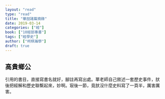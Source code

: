 ```yaml
---
layout: "read"
type: "read"
title: "華喆諸篇摘錄"
date: 2019-03-14
categories: ["經"]
book: ["10經部專書"]
tags: ["經學史"]
author: ["柯棋瀚學"]
draft: true
---
```


## 高貴鄉公

引用的書目，直接寫書名就好，腳註再寫出處。蕐老師自己敘述一套歷史事件，肰後把經解和歷史聯繫起來，妙啊。㝡後一節，竟肰沒什麼史料寫了一頁半，厲害厲害。
